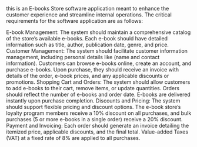 this is an E-books Store software application meant to enhance the customer experience and streamline internal operations. 
The critical requirements for the software application are as follows:

E-book Management: The system should maintain a comprehensive catalog of the store’s available e-books. Each e-book should have detailed information such as title, author, publication date, genre, and price.
Customer Management: The system should facilitate customer information management, including personal details like (name and contact information). Customers can browse e-books online, create an account, and purchase e-books. Upon purchase, they should receive an invoice with details of the order, e-book prices, and any applicable discounts or promotions.
Shopping Cart and Orders: The system should allow customers to add e-books to their cart, remove items, or update quantities. Orders should reflect the number of e-books and order date. E-books are delivered instantly upon purchase completion.
Discounts and Pricing: The system should support flexible pricing and discount options. The e-book store’s loyalty program members receive a 10% discount on all purchases, and bulk purchases (5 or more e-books in a single order) receive a 20% discount.
Payment and Invoicing: Each order should generate an invoice detailing the itemized price, applicable discounts, and the final total. Value-added Taxes (VAT) at a fixed rate of 8% are applied to all purchases.
